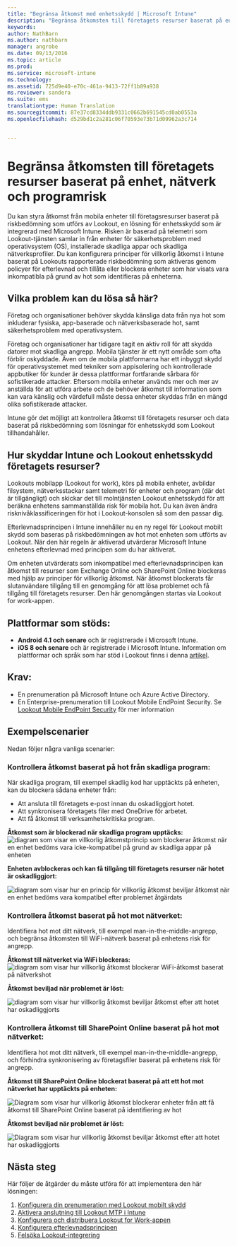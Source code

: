```yaml
---
title: "Begränsa åtkomst med enhetsskydd | Microsoft Intune"
description: "Begränsa åtkomsten till företagets resurser baserat på enhet, nätverk och programrisk."
keywords: 
author: NathBarn
ms.author: nathbarn
manager: angrobe
ms.date: 09/13/2016
ms.topic: article
ms.prod: 
ms.service: microsoft-intune
ms.technology: 
ms.assetid: 725d9e40-e70c-461a-9413-72ff1b89a938
ms.reviewer: sandera
ms.suite: ems
translationtype: Human Translation
ms.sourcegitcommit: 87e37cd8334ddb9331c0662b691545cd0ab0553a
ms.openlocfilehash: d529bd1c2a281c06f70593e73b71d09962a3c714


---
```


# <a name="restrict-access-to-company-resource-based-on-device-network-and-application-risk"></a>Begränsa åtkomsten till företagets resurser baserat på enhet, nätverk och programrisk
Du kan styra åtkomst från mobila enheter till företagsresurser baserat på riskbedömning som utförs av Lookout, en lösning för enhetsskydd som är integrerad med Microsoft Intune. Risken är baserad på telemetri som Lookout-tjänsten samlar in från enheter för säkerhetsproblem med operativsystem (OS), installerade skadliga appar och skadliga nätverksprofiler. Du kan konfigurera principer för villkorlig åtkomst i Intune baserat på Lookouts rapporterade riskbedömning som aktiveras genom policyer för efterlevnad och tillåta eller blockera enheter som har visats vara inkompatibla på grund av hot som identifieras på enheterna.  

## <a name="what-problem-does-this-solve"></a>Vilka problem kan du lösa så här?
Företag och organisationer behöver skydda känsliga data från nya hot som inkluderar fysiska, app-baserade och nätverksbaserade hot, samt säkerhetsproblem med operativsystem.

Företag och organisationer har tidigare tagit en aktiv roll för att skydda datorer mot skadliga angrepp. Mobila tjänster är ett nytt område som ofta förblir oskyddade. Även om de mobila plattformarna har ett inbyggt skydd för operativsystemet med tekniker som appisolering och kontrollerade appbutiker för kunder är dessa plattformar fortfarande sårbara för sofistikerade attacker. Eftersom mobila enheter används mer och mer av anställda för att utföra arbete och de behöver åtkomst till information som kan vara känslig och värdefull måste dessa enheter skyddas från en mängd olika sofistikerade attacker.

Intune gör det möjligt att kontrollera åtkomst till företagets resurser och data baserat på riskbedömning som lösningar för enhetsskydd som Lookout tillhandahåller.

## <a name="how-do-intune-and-lookout-device-threat-protection-help-protect-company-resources"></a>Hur skyddar Intune och Lookout enhetsskydd företagets resurser?
Lookouts mobilapp (Lookout for work), körs på mobila enheter, avbildar filsystem, nätverksstackar samt telemetri för enheter och program (där det är tillgängligt) och skickar det till molntjänsten Lookout enhetsskydd för att beräkna enhetens sammanställda risk för mobila hot. Du kan även ändra risknivåklassificeringen för hot i Lookout-konsolen så som den passar dig.  

Efterlevnadsprincipen i Intune innehåller nu en ny regel för Lookout mobilt skydd som baseras på riskbedömningen av hot mot enheten som utförts av Lookout. När den här regeln är aktiverad utvärderar Microsoft Intune enhetens efterlevnad med principen som du har aktiverat.

Om enheten utvärderats som inkompatibel med efterlevnadsprincipen kan åtkomst till resurser som Exchange Online och SharePoint Online blockeras med hjälp av principer för villkorlig åtkomst. När åtkomst blockerats får slutanvändare tillgång till en genomgång för att lösa problemet och få tillgång till företagets resurser. Den här genomgången startas via Lookout for work-appen.
## <a name="supported-platforms"></a>Plattformar som stöds:
* **Android 4.1 och senare** och är registrerade i Microsoft Intune.
* **iOS 8 och senare** och är registrerade i Microsoft Intune.
Information om plattformar och språk som har stöd i Lookout finns i denna [artikel](https://personal.support.lookout.com/hc/en-us/articles/114094140253).

## <a name="prerequisites"></a>Krav:
* En prenumeration på Microsoft Intune och Azure Active Directory.
* En Enterprise-prenumeration till Lookout Mobile EndPoint Security.  Se [Lookout Mobile EndPoint Security](https://www.lookout.com/products/mobile-endpoint-security) för mer information

## <a name="example-scenarios"></a>Exempelscenarier
Nedan följer några vanliga scenarier:
### <a name="control-access-based-on-threat-from-malicious-apps"></a>Kontrollera åtkomst baserat på hot från skadliga program:
När skadliga program, till exempel skadlig kod har upptäckts på enheten, kan du blockera sådana enheter från:
* Att ansluta till företagets e-post innan du oskadliggjort hotet.
* Att synkronisera företagets filer med OneDrive för arbetet.
* Att få åtkomst till verksamhetskritiska program.

**Åtkomst som är blockerad när skadliga program upptäcks:**
![diagram som visar en villkorlig åtkomstprincip som blockerar åtkomst när en enhet bedöms vara icke-kompatibel på grund av skadliga appar på enheten](../media/mtp/malicious-apps-blocked.png)

**Enheten avblockeras och kan få tillgång till företagets resurser när hotet är oskadliggjort:**

![diagram som visar hur en princip för villkorlig åtkomst beviljar åtkomst när en enhet bedöms vara kompatibel efter problemet åtgärdats](../media/mtp/malicious-apps-unblocked.png)
### <a name="control-access-based-on-threat-to-network"></a>Kontrollera åtkomst baserat på hot mot nätverket:
Identifiera hot mot ditt nätverk, till exempel man-in-the-middle-angrepp, och begränsa åtkomsten till WiFi-nätverk baserat på enhetens risk för angrepp.

**Åtkomst till nätverket via WiFi blockeras:**
![diagram som visar hur villkorlig åtkomst blockerar WiFi-åtkomst baserat på nätverkshot](../media/mtp/network-wifi-blocked.png)

**Åtkomst beviljad när problemet är löst:**

![diagram som visar hur villkorlig åtkomst beviljar åtkomst efter att hotet har oskadliggjorts](../media/mtp/network-wifi-unblocked.png)
### <a name="control-access-to-sharepoint-online-based-on-threat-to-network"></a>Kontrollera åtkomst till SharePoint Online baserat på hot mot nätverket:

Identifiera hot mot ditt nätverk, till exempel man-in-the-middle-angrepp, och förhindra synkronisering av företagsfiler baserat på enhetens risk för angrepp.

**Åtkomst till SharePoint Online blockerat baserat på att ett hot mot nätverket har upptäckts på enheten:**

![Diagram som visar hur villkorlig åtkomst blockerar enheter från att få åtkomst till SharePoint Online baserat på identifiering av hot](../media/mtp/network-spo-blocked.png)


**Åtkomst beviljad när problemet är löst:**

![Diagram som visar hur villkorlig åtkomst beviljar åtkomst efter att hotet har oskadliggjorts](../media/mtp/network-spo-unblocked.png)

## <a name="next-steps"></a>Nästa steg
Här följer de åtgärder du måste utföra för att implementera den här lösningen:
1.  [Konfigurera din prenumeration med Lookout mobilt skydd](set-up-your-subscription-with-lookout-mtp.md)
2.  [Aktivera anslutning till Lookout MTP i Intune](enable-lookout-mtp-connection-in-intune.md)
3.  [Konfigurera och distribuera Lookout for Work-appen](configure-and-deploy-lookout-for-work-apps.md)
4.  [Konfigurera efterlevnadsprincipen](enable-device-threat-protection-rule-in-compliance-policy.md)
5.  [Felsöka Lookout-integrering](http://docs.microsoft.com/en-us/intune/troubleshoot/troubleshooting-lookout-integration)



<!--HONumber=Dec16_HO2-->


